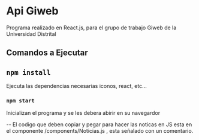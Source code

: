 # Api Giweb
Programa realizado en React.js, para el grupo de trabajo Giweb de la Universidad Distrital 

## Comandos a Ejecutar

## `npm install`

Ejecuta las dependencias necesarias iconos, react, etc...

### `npm start`

Inicializan el programa y se les debera abirir en su navegardor

-- El codigo que deben copiar y pegar para hacer las noticas en JS esta en el componente /components/Noticias.js , esta señalado con un comentario.

